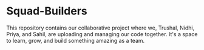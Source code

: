 # Squad-Builders
This repository contains our collaborative project where we, Trushal, Nidhi, Priya, and Sahil, are uploading and managing our code together. It's a space to learn, grow, and build something amazing as a team.
